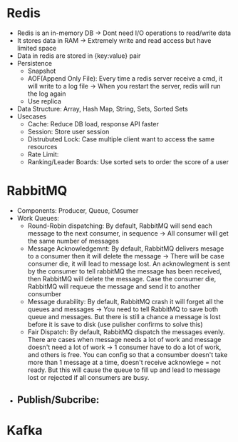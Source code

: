 # Redis
- Redis is an in-memory DB -> Dont need I/O operations to read/write data
- It stores data in RAM -> Extremely write and read access but have limited space
- Data in redis are stored in {key:value} pair
- Persistence
  - Snapshot
  - AOF(Append Only File): Every time a redis server receive a cmd, it will write to a log file -> When you restart the server, redis will run the log again
  - Use replica
- Data Structure: Array, Hash Map, String, Sets, Sorted Sets
- Usecases
  - Cache: Reduce DB load, response API faster
  - Session: Store user session
  - Distrubuted Lock: Case multiple client want to access the same resources
  - Rate Limit:
  - Ranking/Leader Boards: Use sorted sets to order the score of a user 

# RabbitMQ
- Components: Producer, Queue, Cosumer
- Work Queues:
  - Round-Robin dispatching: By default, RabbitMQ will send each message to the next consumer, in sequence -> All consumer will get the same number of messages
  - Message Acknowledgemnt: By default, RabbitMQ delivers mesage to a consumer then it will delete the message -> There will be case consumer die, it will lead to message lost. An acknowlegment is sent by the consumer to tell rabbitMQ the message has been received, then RabbitMQ will delete the message. Case the consumer die, RabbitMQ will requeue the message and send it to another consumber
  - Message durability: By default, RabbitMQ crash it will forget all the queues and messages -> You need to tell RabbitMQ to save both queue and messages. But there is still a chance a message is lost before it is save to disk (use pulisher confirms to solve this)
  - Fair Dispatch: By default, RabbitMQ dispatch the messages evenly. There are cases when message needs a lot of work and message doesn't need a lot of work -> 1 consumer have to do a lot of work, and others is free. You can config so that a consumber doesn't take more than 1 message at a time, doesn't receive acknowlege = not ready. But this will cause the queue to fill up and lead to message lost or rejected if all consumers are busy.
- Publish/Subcribe:
  - 

# Kafka
